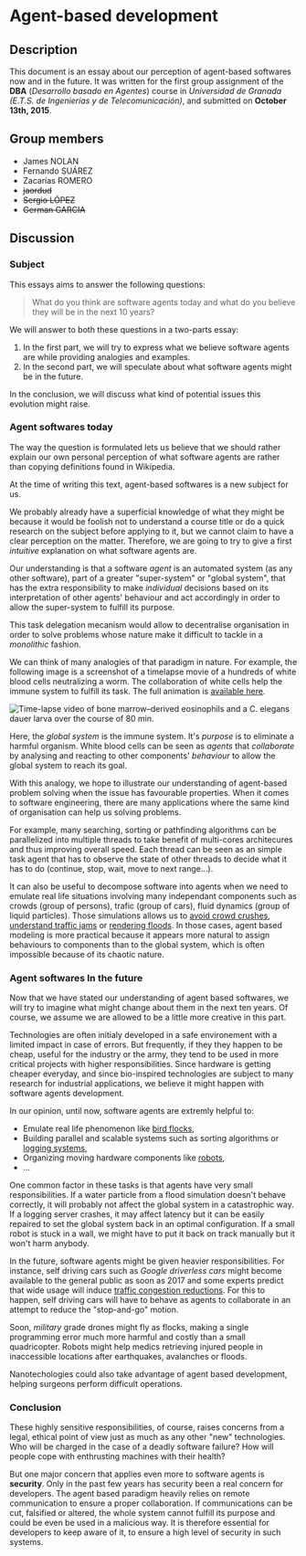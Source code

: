 # Agent-based development
## Description
This document is an essay about our perception of agent-based softwares now and in the future. It was written for the first group assignment of the **DBA** (*Desarrollo basado en Agentes*) course  in *Universidad de Granada (E.T.S. de Ingenierías y de Telecomunicación)*, and submitted on **October 13th, 2015**.

## Group members
- James NOLAN
- Fernando SUÁREZ
- Zacarías ROMERO
- ~~jaordud~~
- ~~Sergio LÓPEZ~~
- ~~German GARCIA~~

## Discussion
### Subject
This essays aims to answer the following questions:
> What do you think are software agents today and what do you believe they will be in the next 10 years?

We will answer to both these questions in a two-parts essay:

1. In the first part, we will try to express what we believe software agents are while providing analogies and examples.
2. In the second part, we will speculate about what software agents might be in the future.

In the conclusion, we will discuss what kind of potential issues this evolution might raise.

### Agent softwares today
The way the question is formulated lets us believe that we should rather explain our own personal perception of what software agents are rather than copying definitions found in Wikipedia.

At the time of writing this text, agent-based softwares is a new subject for us.

We probably already have a superficial knowledge of what they might be because it would be foolish not to understand a course title or do a quick research on the subject before applying to it, but we cannot claim to have a clear perception on the matter. Therefore, we are going to try to give a first *intuitive* explanation on what software agents are.

Our understanding is that a software *agent* is an automated system (as any other software), part of a greater "super-system" or "global system", that has the extra responsibility to make *individual* decisions based on its interpretation of other agents' behaviour and act accordingly in order to allow the super-system to fulfill its purpose.

This task delegation mecanism would allow to decentralise organisation in order to solve problems whose nature make it difficult to tackle in a *monolithic* fashion.

We can think of many analogies of that paradigm in nature. For example, the following image is a screenshot of a timelapse movie of a hundreds of white blood cells neutralizing a worm. The collaboration of white cells help the immune system to fulfill its task. The full animation is [available here](http://m.jem.rupress.org/content/211/7/1281/suppl/DC1).

![Time-lapse video of bone marrow–derived eosinophils and a C. elegans dauer larva over the course of 80 min.](http://static-movie-usa.glencoesoftware.com/jpg/10.1084/898/6288d83a2327213e0c715117afe6a94e61732572/JEM_20132336_V1.jpg) 

Here, the *global system* is the immune system. It's *purpose* is to eliminate a harmful organism. White blood cells can be seen as *agents* that *collaborate* by analysing and reacting to other components' *behaviour*  to allow the global system to reach its goal.

With this analogy, we hope to illustrate our understanding of agent-based problem solving when the issue has favourable properties. When it comes to software engineering, there are many applications where the same kind of organisation can help us solving problems.

For example, many searching, sorting or pathfinding algorithms can be parallelized into multiple threads to take benefit of multi-cores architecures and thus improving overall speed. Each thread can be seen as an simple task agent that has to observe the state of other threads to decide what it has to do (continue, stop, wait, move to next range...).

It can also be useful to decompose software into agents when we need to emulate real life situations involving many independant components such as crowds (group of persons), trafic (group of cars), fluid dynamics (group of liquid particles). Those simulations allows us to [avoid crowd crushes](http://theconversation.com/heres-how-to-make-the-hajj-safer-by-better-understanding-crowd-psychology-48128), [understand traffic jams](https://www.youtube.com/watch?v=W_kYXpAEnd8) or [rendering floods](https://www.youtube.com/watch?v=d9o5jwaFkP8). In those cases, agent based modeling is more practical because it appears more natural to assign behaviours to components than to the global system, which is often impossible because of its chaotic nature.

### Agent softwares In the future
Now that we have stated our understanding of agent based softwares, we will try to imagine what might change about them in the next ten years. Of course, we assume we are allowed to be a little more creative in this part.

Technologies are often initialy developed in a safe environement with a limited impact in case of errors. But frequently, if they they happen to be cheap, useful for the industry or the army, they tend to be used in more critical projects with higher responsibilities. Since hardware is getting cheaper everyday, and since bio-inspired technologies are subject to many research for industrial applications, we believe it might happen with software agents development. 

In our opinion, until now, software agents are extremly helpful to:
- Emulate real life phenomenon like [bird flocks](https://www.youtube.com/watch?v=ozLacy8t3gw),
- Building parallel and scalable systems such as sorting algorithms or [logging systems](https://blog.twitter.com/2015/building-distributedlog-twitter-s-high-performance-replicated-log-service),
- Organizing moving hardware components like [robots](https://www.youtube.com/watch?v=hcglAFE44dY),
- ...

One common factor in these tasks is that agents have very small responsibilities. If a water particle from a flood simulation doesn't behave correctly, it will probably not affect the global system in a catastrophic way. If a logging server crashes, it may affect latency but it can be easily repaired to set the global system back in an optimal configuration. If a small robot is stuck in a wall, we might have to put it back on track manually but it won't harm anybody.

In the future, software agents might be given heavier responsibilities. For instance, self driving cars such as *Google driverless cars* might become available to the general public as soon as 2017 and some experts predict that wide usage will induce [traffic congestion reductions](http://www.vtpi.org/avip.pdf). For this to happen, self driving cars will have to behave as agents to collaborate in an attempt to reduce the "stop-and-go" motion.

Soon, *military* grade drones might fly as flocks, making a single programming error much more harmful and costly than a small quadricopter. Robots might help medics retrieving injured people in inaccessible locations after earthquakes, avalanches or floods.

Nanotechologies could also take advantage of agent based development, helping surgeons perform difficult operations.

### Conclusion

These highly sensitive responsibilities, of course, raises concerns from a legal, ethical point of view just as much as any other "new" technologies. Who will be charged in the case of a deadly software failure? How will people cope with enthrusting machines with their health?

But one major concern that applies even more to software agents is **security**. Only in the past few years has security been a real concern for developers. The agent based paradigm heavily relies on remote communication to ensure a proper collaboration. If communications can be cut, falsified or altered, the whole system cannot fulfill its purpose and could be even be used in a malicious way. It is therefore essential for developers to keep aware of it, to ensure a high level of security in such systems.

